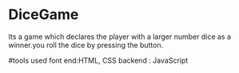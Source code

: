 # DiceGame
Its  a game which declares the player with a larger number dice as a winner.you roll the dice by pressing the button.

#tools used
font end:HTML, CSS
backend : JavaScript
